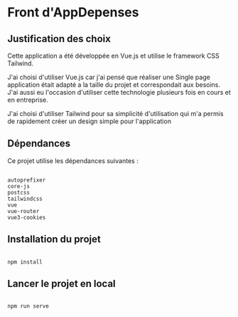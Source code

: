 
# Front d'AppDepenses

## Justification des choix

Cette application a été développée en Vue.js et utilise le framework CSS Tailwind.

J'ai choisi d'utiliser Vue.js car j'ai pensé que réaliser une Single page application était adapté a la taille du projet et correspondait aux besoins. J'ai aussi eu l'occasion d'utiliser cette technologie plusieurs fois en cours et en entreprise.

J'ai choisi d'utiliser Tailwind pour sa simplicité d'utilisation qui m'a permis de rapidement créer un design simple pour l'application

## Dépendances

Ce projet utilise les dépendances suivantes :
```

autoprefixer
core-js
postcss
tailwindcss
vue
vue-router
vue3-cookies

```


## Installation du projet

```

npm install

```

  

## Lancer le projet en local

```

npm run serve

```

